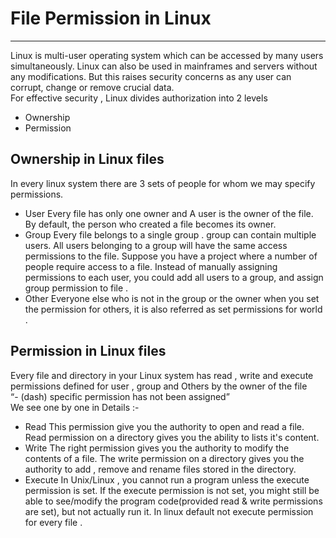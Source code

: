 # File Permission in Linux
---
Linux is multi-user operating system which can be accessed by many users simultaneously. Linux can also be used in mainframes and servers without any modifications. But this raises security concerns as any user can corrupt, change or remove crucial data. <br/>
For effective security , Linux divides authorization into 2 levels
* Ownership
* Permission
## Ownership in Linux files
In every linux system there are 3 sets of people for whom we may specify permissions.
* User
Every file has only one owner and A user is the owner of the file. By default, the person who created a file becomes its owner. 
* Group
Every file belongs to a single group . group can contain multiple users. All users belonging to a group will have the same access permissions to the file. Suppose you have a project where a number of people require access to a file. Instead of manually assigning permissions to each user, you could add all users to a group, and assign group permission to file .
* Other
Everyone else who is not in the group or the owner when you set the permission for others, it is also referred as set permissions for world .
## Permission in Linux files
Every file and directory in your Linux system has read , write and execute permissions defined for user , group and Others by the owner of the file<br/>
“- (dash) specific permission has not been assigned”<br/>
We see one by one in Details :-
* Read 
This permission give you the authority to open and read a file. Read permission on a directory gives you the ability to lists it's content.
* Write
The right permission gives you the authority to modify the contents of a file. The write permission on a directory gives you the authority to add , remove and rename files stored in the directory. 
* Execute
In Unix/Linux , you cannot run a program unless the execute permission is set. If the execute permission is not set, you might still be able to see/modify the program code(provided read & write permissions are set), but not actually run it. In linux default not execute permission for every file .
